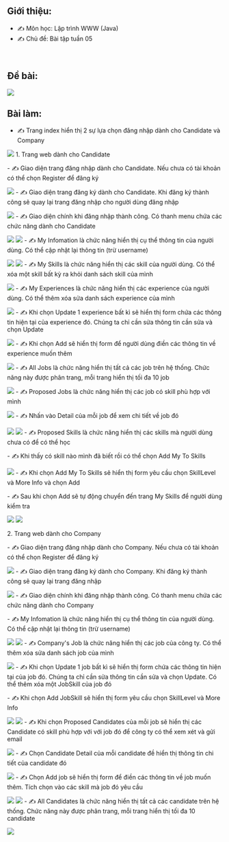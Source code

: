 ## Giới thiệu:
- ✍ Môn học: Lập trình WWW (Java)
- ✍ Chủ đề: Bài tập tuần 05
<br />

## Đề bài:
<img src="img/Screenshot 2023-11-06 135052.png"/>
<br />

## Bài làm:

- ✍ Trang index hiển thị 2 sự lựa chọn đăng nhập dành cho Candidate và Company
<p></p>
<img src="img/Screenshot 2023-11-06 130620.png"/>
1. Trang web dành cho Candidate
<p></p>
- ✍ Giao diện trang đăng nhập dành cho Candidate. Nếu chưa có tài khoản có thể chọn Register để đăng ký
<p></p>
<img src="img/Screenshot 2023-11-06 130655.png"/>
- ✍ Giao diện trang đăng ký dành cho Candidate. Khi đăng ký thành công sẽ quay lại trang đăng nhập cho người dùng đăng nhập
<p></p>
<img src="img/Screenshot 2023-11-06 130718.png"/>
- ✍ Giao diện chính khi đăng nhập thành công. Có thanh menu chứa các chức năng dành cho Candidate
<p></p>
<img src="img/Screenshot 2023-11-06 130922.png"/>
<img src="img/Screenshot 2023-11-06 130937.png"/>
- ✍ My Infomation là chức năng hiển thị cụ thể thông tin của người dùng. Có thể cập nhật lại thông tin (trừ username) 
<p></p>
<img src="img/Screenshot 2023-11-06 130818.png"/>
<img src="img/Screenshot 2023-11-06 130839.png"/>
- ✍ My Skills là chức năng hiển thị các skill của người dùng. Có thể xóa một skill bất kỳ ra khỏi danh sách skill của mình
<p></p>
<img src="img/Screenshot 2023-11-06 130959.png"/>
- ✍ My Experiences là chức năng hiển thị các experience của người dùng. Có thể thêm xóa sửa danh sách experience của mình
<p></p>
<img src="img/Screenshot 2023-11-06 131018.png"/>
- ✍ Khi chọn Update 1 experience bất kì sẽ hiển thị form chứa các thông tin hiện tại của experience đó. Chúng ta chỉ cần sửa thông tin cần sửa và chọn Update
<p></p>
<img src="img/Screenshot 2023-11-06 131037.png"/>
- ✍ Khi chọn Add sẽ hiển thị form để người dùng điền các thông tin về experience muốn thêm
<p></p>
<img src="img/Screenshot 2023-11-06 131051.png"/>
- ✍ All Jobs là chức năng hiển thị tất cả các job trên hệ thống. Chức năng này được phân trang, mỗi trang hiển thị tối đa 10 job
<p></p>
<img src="img/Screenshot 2023-11-06 131108.png"/>
- ✍ Proposed Jobs là chức năng hiển thị các job có skill phù hợp với mình
<p></p>
<img src="img/Screenshot 2023-11-06 131128.png"/>
- ✍ Nhấn vào Detail của mỗi job để xem chi tiết về job đó
<p></p>
<img src="img/Screenshot 2023-11-06 131143.png"/>
<img src="img/Screenshot 2023-11-06 131211.png"/>
- ✍ Proposed Skills là chức năng hiển thị các skills mà người dùng chưa có để có thể học
<p></p>
- ✍ Khi thấy có skill nào mình đã biết rồi có thể chọn Add My To Skills
<p></p>
<img src="img/Screenshot 2023-11-06 131230.png"/>
- ✍ Khi chọn Add My To Skills sẽ hiển thị form yêu cầu chọn SkillLevel và More Info và chọn Add
<p></p>
- ✍ Sau khi chọn Add sẽ tự động chuyển đến trang My Skills để người dùng kiểm tra
<p></p>
<img src="img/Screenshot 2023-11-06 131302.png"/>
<img src="img/Screenshot 2023-11-06 131319.png"/>
<p></p>
2. Trang web dành cho Company
<p></p>
- ✍ Giao diện trang đăng nhập dành cho Company. Nếu chưa có tài khoản có thể chọn Register để đăng ký
<p></p>
<img src="img/Screenshot 2023-11-06 131640.png"/>
- ✍ Giao diện trang đăng ký dành cho Company. Khi đăng ký thành công sẽ quay lại trang đăng nhập
<p></p>
<img src="img/Screenshot 2023-11-06 131659.png"/>
- ✍ Giao diện chính khi đăng nhập thành công. Có thanh menu chứa các chức năng dành cho Company
<p></p>
- ✍ My Infomation là chức năng hiển thị cụ thể thông tin của người dùng. Có thể cập nhật lại thông tin (trừ username) 
<p></p>
<img src="img/Screenshot 2023-11-06 131352.png"/>
<img src="img/Screenshot 2023-11-06 131411.png"/>
- ✍ Company's Job là chức năng hiển thị các job của công ty. Có thể thêm xóa sửa danh sách job của mình
<p></p>
<img src="img/Screenshot 2023-11-06 131429.png"/>
- ✍ Khi chọn Update 1 job bất kì sẽ hiển thị form chứa các thông tin hiện tại của job đó. Chúng ta chỉ cần sửa thông tin cần sửa và chọn Update. Có thể thêm xóa một JobSkill của job đó
<p></p>
- ✍ Khi chọn Add JobSkill sẽ hiển thị form yêu cầu chọn SkillLevel và More Info
<p></p>
<img src="img/Screenshot 2023-11-06 131444.png"/>
<img src="img/Screenshot 2023-11-06 154714.png"/>
- ✍ Khi chọn Proposed Candidates của mỗi job sẽ hiển thị các Candidate có skill phù hợp với với job đó để công ty có thể xem xét và gửi email
<p></p>
<img src="img/Screenshot 2023-11-06 131502.png"/>
- ✍ Chọn Candidate Detail của mỗi candidate đề hiển thị thông tin chi tiết của candidate đó
<p></p>
<img src="img/Screenshot 2023-11-06 131524.png"/>
- ✍ Chọn Add job sẽ hiển thị form để điền các thông tin về job muốn thêm. Tích chọn vào các skill mà job đó yêu cầu
<p></p>
<img src="img/Screenshot 2023-11-06 131543.png"/>
<img src="img/Screenshot 2023-11-06 131555.png"/>
- ✍ All Candidates là chức năng hiển thị tất cả các candidate trên hệ thống. Chức năng này được phân trang, mỗi trang hiển thị tối đa 10 candidate
<p></p>
<img src="img/Screenshot 2023-11-06 131615.png"/>
